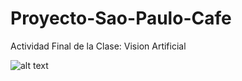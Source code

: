 # Proyecto-Sao-Paulo-Cafe
Actividad Final de la Clase: Vision  Artificial

![alt text](https://github.com/oecorrechag/Proyecto-Sao-Paulo-Cafe/blob/master/PosterP.png)
